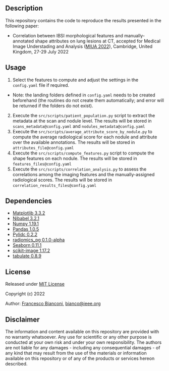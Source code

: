 ## Description
This repository contains the code to reproduce the results presented in the following paper:
- Correlation between IBSI morphological features and manually-annotated shape attributes on lung lesions at CT, accepted for Medical Image Understading and Analysis ([MIUA 2022](https://www.miua2022.com/d)), Cambridge, United Kingdom, 27-29 July 2022

## Usage
1. Select the features to compute and adjust the settings in the `config.yaml` file if required.
  - Note: the landing folders defined in `config.yaml` needs to be created beforehand (the routines do not create them automatically; and error will be returned if the folders do not exist).
2. Execute the `src/scripts/patient_population.py` script to extract the metadata at the scan and nodule level. The results will be stored in `scans_metadata@config.yaml` and `nodules_metadata@config.yaml`
3. Execute the `src/scripts/average_attribute_score_by_nodule.py` to compute the average radiological score for each nodule and attribute over the available annotations. The results will be stored in `attributes_file@config.yaml`
4. Execute the `src/scripts/compute_features.py` script to compute the shape features on each nodule. The results will be stored in `features_files@config.yaml`
5. Execute the `src/scripts/correlation_analysis.py` to assess the correlations among the imaging features and the manually-assigned radiological scores. The results will be stored in `correlation_results_files@config.yaml`

## Dependencies
- [Matplotlib 3.3.2](https://matplotlib.org/)
- [Nibabel 3.2.1](https://nipy.org/nibabel/gettingstarted.html)
- [Numpy 1.19.1](https://numpy.org/)
- [Pandas 1.0.5](https://pandas.pydata.org/)
- [Pylidc 0.2.2](https://pylidc.github.io/)
- [radiomics_pg 0.1.0-alpha](https://github.com/bianconif/radiomics_pg)
- [Seaborn 0.11.1](https://seaborn.pydata.org/)
- [scikit-image 1.17.2](https://scikit-image.org/)
- [tabulate 0.8.9](https://pypi.org/project/tabulate/)

## License
Released under [MIT License](https://opensource.org/licenses/MIT)

Copyright (c) 2022

Author: [Francesco Bianconi](www.bianconif.net), [bianco@ieee.org](mailto:bianco@ieee.org)

## Disclaimer
The information and content available on this repository are provided with no warranty whatsoever. Any use for scientific or any other purpose is conducted at your own risk and under your own responsibility. The authors are not liable for any damages - including any consequential damages - of any kind that may result from the use of the materials or information available on this repository or of any of the products or services hereon described.
